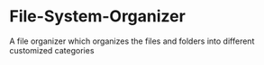 # File-System-Organizer
A file organizer which organizes the files and folders into different customized categories
